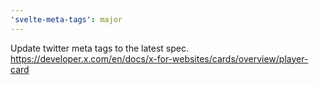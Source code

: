 ```yaml
---
'svelte-meta-tags': major
---
```


Update twitter meta tags to the latest spec.
https://developer.x.com/en/docs/x-for-websites/cards/overview/player-card
